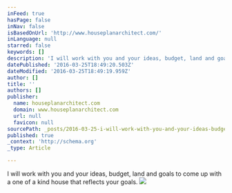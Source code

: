 ```yaml
---
inFeed: true
hasPage: false
inNav: false
isBasedOnUrl: 'http://www.houseplanarchitect.com/'
inLanguage: null
starred: false
keywords: []
description: 'I will work with you and your ideas, budget, land and goals to come up with a one of a kind house that reflects your goals.'
datePublished: '2016-03-25T18:49:20.503Z'
dateModified: '2016-03-25T18:49:19.959Z'
author: []
title: ''
authors: []
publisher:
  name: houseplanarchitect.com
  domain: www.houseplanarchitect.com
  url: null
  favicon: null
sourcePath: _posts/2016-03-25-i-will-work-with-you-and-your-ideas-budget-land-and-goals.md
published: true
_context: 'http://schema.org'
_type: Article

---
```

I will work with you and your ideas, budget, land and goals to come up with a one of a kind house that reflects your goals.
![](http://www.houseplanarchitect.com/style/images/slider/house-plan-architect2.jpg)